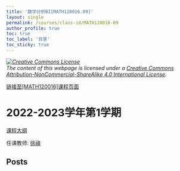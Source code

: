 ```yaml
---
title: '数学分析BI[MATH120016.09]'
layout: single
permalink: /courses/class-id/MATH120016-09
author_profile: true
toc: true
toc_label: '目录'
toc_sticky: true
---
```



<div class='notice--warning'>
	<p><i><a rel='license' href='http://creativecommons.org/licenses/by-nc-sa/4.0/'><img alt='Creative Commons License' style='border-width:0' src='https://i.creativecommons.org/l/by-nc-sa/4.0/88x31.png' /></a><br /> The content of this webpage is licensed under a <a rel='license' href='http://creativecommons.org/licenses/by-nc-sa/4.0/'>Creative Commons Attribution-NonCommercial-ShareAlike 4.0 International License</a>.</i></p>
</div>

<a href='https://fdu-math.github.io/courses/MATH120016'>链接至[MATH120016]课程页面</a>


# 2022-2023学年第1学期
<a href='https://fdu-math.github.io/courses/syllabus/MATH120016.09-2022-2023-1 (Encrypted).pdf'>课程大纲</a>

任课教师: <a href='https://fdu-math.github.io/teachers/徐禛'>徐禛</a>


## Posts


